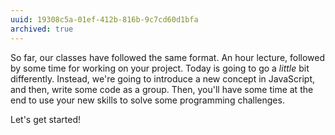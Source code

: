 ```yaml
---
uuid: 19308c5a-01ef-412b-816b-9c7cd60d1bfa
archived: true
---
```


So far, our classes have followed the same format. An hour lecture, followed by some time for working on your project. Today is going to go a _little_ bit differently. Instead, we're going to introduce a new concept in JavaScript, and then, write some code as a group. Then, you'll have some time at the end to use your new skills to solve some programming challenges.

Let's get started!
